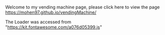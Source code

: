 Welcome to my vending machine page, please click here to view the page https://mohen97.github.io/vendingMachine/


The Loader was accessed from 		"https://kit.fontawesome.com/a076d05399.js"


